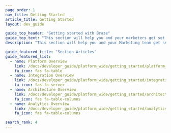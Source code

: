 ```yaml
---
page_order: 1
nav_title: Getting Started
article_title: Getting Started
layout: dev_guide

guide_top_header: "Getting started with Braze"
guide_top_text: "This section will help you and your marketers get set up and ready to use Braze to create strong, lasting bonds between you and your customers. By now, you should have had some sort of kick-off communication with teams at Braze. <br> <br> This guide can both supplement fully-guided onboarding and advise on onboarding actions you can take on your own."
description: "This section will help you and your Marketing team get set up and ready to use Braze to create strong, lasting bonds between you and your customers! This guide is tailored to both supplement fully-guided onboarding and advise on onboarding actions you can take on your own."

guide_featured_title: "Section Articles"
guide_featured_list:
  - name: Platform Overview
    link: /docs/developer_guide/platform_wide/getting_started/platform_overview/
    fa_icon: fas fa-table
  - name: Integration Overview
    link: /docs/developer_guide/platform_wide/getting_started/integration_overview/
    fa_icon: fas fa-server
  - name: Architecture Overview
    link: /docs/developer_guide/platform_wide/getting_started/architecture_overview/
    fa_icon: fas fa-table-columns
  - name: Analytics Overview
    link: /docs/developer_guide/platform_wide/getting_started/analytics_overview/
    fa_icon: fas fa-table-columns

search_rank: 4
---
```


<br><br>
